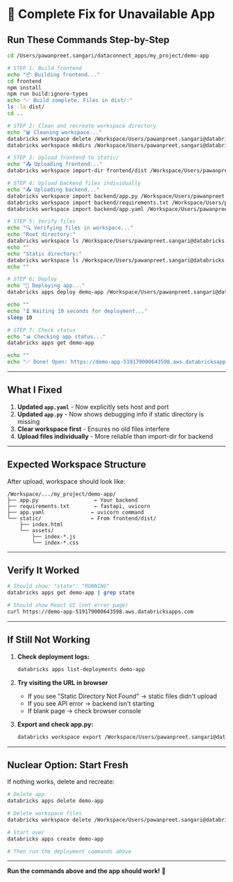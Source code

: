 # 🔧 Complete Fix for Unavailable App

## Run These Commands Step-by-Step

```bash
cd /Users/pawanpreet.sangari/dataconnect_apps/my_project/demo-app

# STEP 1: Build frontend
echo "📦 Building frontend..."
cd frontend
npm install
npm run build:ignore-types
echo "✅ Build complete. Files in dist/:"
ls -la dist/
cd ..

# STEP 2: Clean and recreate workspace directory
echo "🗑️ Cleaning workspace..."
databricks workspace delete /Workspace/Users/pawanpreet.sangari@databricks.com/dataconnect_apps/my_project/demo-app --recursive
databricks workspace mkdirs /Workspace/Users/pawanpreet.sangari@databricks.com/dataconnect_apps/my_project/demo-app

# STEP 3: Upload frontend to static/
echo "📤 Uploading frontend..."
databricks workspace import-dir frontend/dist /Workspace/Users/pawanpreet.sangari@databricks.com/dataconnect_apps/my_project/demo-app/static --overwrite

# STEP 4: Upload backend files individually
echo "📤 Uploading backend..."
databricks workspace import backend/app.py /Workspace/Users/pawanpreet.sangari@databricks.com/dataconnect_apps/my_project/demo-app/app.py --language PYTHON
databricks workspace import backend/requirements.txt /Workspace/Users/pawanpreet.sangari@databricks.com/dataconnect_apps/my_project/demo-app/requirements.txt --language AUTO
databricks workspace import backend/app.yaml /Workspace/Users/pawanpreet.sangari@databricks.com/dataconnect_apps/my_project/demo-app/app.yaml --language PYTHON

# STEP 5: Verify files
echo "🔍 Verifying files in workspace..."
echo "Root directory:"
databricks workspace ls /Workspace/Users/pawanpreet.sangari@databricks.com/dataconnect_apps/my_project/demo-app
echo ""
echo "Static directory:"
databricks workspace ls /Workspace/Users/pawanpreet.sangari@databricks.com/dataconnect_apps/my_project/demo-app/static
echo ""

# STEP 6: Deploy
echo "🚀 Deploying app..."
databricks apps deploy demo-app /Workspace/Users/pawanpreet.sangari@databricks.com/dataconnect_apps/my_project/demo-app dev

echo ""
echo "⏳ Waiting 10 seconds for deployment..."
sleep 10

# STEP 7: Check status
echo "📊 Checking app status..."
databricks apps get demo-app

echo ""
echo "✅ Done! Open: https://demo-app-519179000643598.aws.databricksapps.com"
```

---

## What I Fixed

1. **Updated `app.yaml`** - Now explicitly sets host and port
2. **Updated `app.py`** - Now shows debugging info if static directory is missing
3. **Clear workspace first** - Ensures no old files interfere
4. **Upload files individually** - More reliable than import-dir for backend

---

## Expected Workspace Structure

After upload, workspace should look like:

```
/Workspace/.../my_project/demo-app/
├── app.py                  ← Your backend
├── requirements.txt        ← fastapi, uvicorn
├── app.yaml               ← uvicorn command
└── static/                ← From frontend/dist/
    ├── index.html
    └── assets/
        ├── index-*.js
        └── index-*.css
```

---

## Verify It Worked

```bash
# Should show: "state": "RUNNING"
databricks apps get demo-app | grep state

# Should show React UI (not error page)
curl https://demo-app-519179000643598.aws.databricksapps.com
```

---

## If Still Not Working

1. **Check deployment logs:**
   ```bash
   databricks apps list-deployments demo-app
   ```

2. **Try visiting the URL in browser**
   - If you see "Static Directory Not Found" → static files didn't upload
   - If you see API error → backend isn't starting
   - If blank page → check browser console

3. **Export and check app.py:**
   ```bash
   databricks workspace export /Workspace/Users/pawanpreet.sangari@databricks.com/dataconnect_apps/my_project/demo-app/app.py
   ```

---

## Nuclear Option: Start Fresh

If nothing works, delete and recreate:

```bash
# Delete app
databricks apps delete demo-app

# Delete workspace files
databricks workspace delete /Workspace/Users/pawanpreet.sangari@databricks.com/dataconnect_apps/my_project/demo-app --recursive

# Start over
databricks apps create demo-app

# Then run the deployment commands above
```

---

**Run the commands above and the app should work!** 🚀

